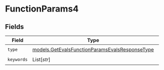 # FunctionParams4


## Fields

| Field                                                                                                  | Type                                                                                                   | Required                                                                                               | Description                                                                                            |
| ------------------------------------------------------------------------------------------------------ | ------------------------------------------------------------------------------------------------------ | ------------------------------------------------------------------------------------------------------ | ------------------------------------------------------------------------------------------------------ |
| `type`                                                                                                 | [models.GetEvalsFunctionParamsEvalsResponseType](../models/getevalsfunctionparamsevalsresponsetype.md) | :heavy_check_mark:                                                                                     | N/A                                                                                                    |
| `keywords`                                                                                             | List[*str*]                                                                                            | :heavy_check_mark:                                                                                     | N/A                                                                                                    |